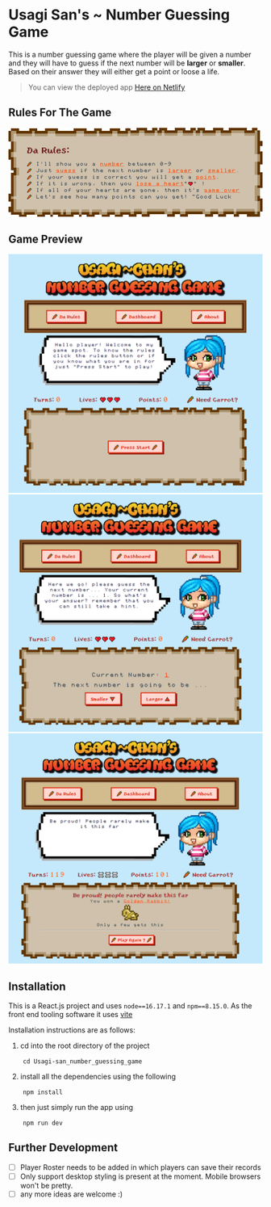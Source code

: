# Usagi San's ~ Number Guessing Game
This is a number guessing game where the player will be given a number and they will have to guess if the next number will be **larger** or **smaller**. Based on their answer they will either get a point or loose a life.

> You can view the deployed app [Here on Netlify](https://superlative-bunny-64511a.netlify.app/)

## Rules For The Game
![Alt text](./docs/darules.png)

## Game Preview
![Alt text](./docs/Screenshot_8.png)
![Alt text](./docs/Screenshot_9.png)
![Alt text](./docs/Screenshot_7.png)
## Installation
This is a React.js project and uses `node==16.17.1` and `npm==8.15.0`. As the front end tooling software it uses [vite](https://vitejs.dev/)

Installation instructions are as follows:
1. cd into the root directory of the project
```
    cd Usagi-san_number_guessing_game
```
2. install all the dependencies using the following
```
    npm install
```
3. then just simply run the app using
```
    npm run dev
```

## Further Development
- [ ] Player Roster needs to be added in which players can save their records
- [ ] Only support desktop styling is present at the moment. Mobile browsers won't be pretty.
- [ ] any more ideas are welcome :)